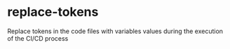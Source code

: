 # replace-tokens
Replace tokens in the code files with variables values during the execution of the CI/CD process
